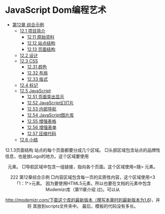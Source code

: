 # JavaScript Dom编程艺术

- [第12章 综合示例](chapter12.md)
  - [12.1 项目简介](chapter12.md#121)
    - [12.11 原始资料](chapter12.md#1211)
    - [12.12 站点结构](chapter12.md#1212)
    - [12.13 页面结构](chapter12.md#1213)
  - [12.2 设计](chapter12.md#122)
  - [12.3 CSS](chapter12.md#123)
    - [12.31 颜色](chapter12.md#1231)
    - [12.32 布局](chapter12.md#1232)
    - [12.33 版式](chapter12.md#1233)
  - [12.4 标记](chapter12.md#124)
  - [12.5 JavaScript](chapter12.md#125)
    - [12.51 页面突出显示](chapter12.md#1251)
    - [12.52 JavaScript幻灯片](chapter12.md#1252)
    - [12.53 内部导航](chapter12.md#1253)
    - [12.54 JavaScript图片库](chapter12.md#1254)
    - [12.55 增强表格](chapter12.md#1255)
    - [12.56 增强表单](chapter12.md#1256)
    - [12.57 压缩代码](chapter12.md#1257)
  - [12.6 小结](chapter12.md#126)  


12.1.3页面结构
站点的每个页面都要分成几个区域。
□头部区域包含站点的品牌性信息，也是放Logo的地方。这个区域要使用<header>元素。 □导航区域中包含一组链接，指向各个页面。这个区域使用<隨> 元素。

222 第12章综合示例
□内容区域包含每一页的实质性内容，这个区域使用<3「1：1^>元素。
因为要使用HTML5元素，所以也要在文档的<head>元素中包含Modemizr库（第11章介绍 过)。可以从

http://modemizr.com/下载这个库的最新版本（撰写本章时的最新版本为1.6)，并将 其放到scripts文件夹中。
最后，模板的代码没有多长。
<!DOCTYPE html>
<html lang=rfenM>
<head>
<meta charset=,futf-8n />
<title>3ay Skript and the Domsters</title>
<script src=,lscripts/modernizr-i^6^min.jsf,x/script> </head>
<body>
<header>
<nav>
<ul>
<lixa href=,findex.htmlM>Home</ax/li>
<lixa href=,fabout*htmlM>About</ax/li>
<lixa href=lfphotos^htmlM>Photos</ax/li> <lixa href=nlive^htmlu>Live</a></li>
<lixa href =ncontact.html,f>Contact</ax/li> </ul>
</nav>
</header>
<article>
</article>
</body>
</html>
把这些代码保存在template.html文件中。
在设计好页面结构后，下面就要一页一页地插入内容了。不过，让我们先来设想一下站点完 工后的外观。
12.2设计
既然知道了每个页面中都包含哪_结构化元素，而且手里也已经有了客户提供的资料，那么 接下来的外观设计就不难做了。你可^选择Photoshop、Fireworks或任何其他的图形设计工具， 做出你认为适合的任何风格的设计方案（如图12-2所示)。用一位著名厨师的话说，“以下是我 早就为您准备好的。”
做完了视觉设计之后，可以把平面设计切分成多个图片。把背景图片保存为backgromd.gif。 而品牌图像保存为logo.gif。而带有一点渐变的导航条要命名为navbar.gif。最后把人物剪影保 存为gu1tar1st.gif。把这些图片都到1_es文件夹中。
注意如果你不是设计高手，还是建议你从Friend of ED网站（

http://www.friendsofed.com/)的 本书页面中下载本章用到的图像。

123 CSS 223

{ay Skitpt And the
v^*^r»iWi**wepweWi^WlVN»Hw^MiW
命嗲<蘑馨受聲
fay S&riripf
and the
BOMStmUS
图 12-2
12.3 CSS
现在，你有了基本的HTML模板，也知道自己的站点长什么样了。通过为模板应用CSS， 可以在Web上再现你的设计方案。
如果把所有CSS都放到一个文件中，可能会为后期维护带来一些麻烦。而把所有CSS分别 放在几个文件中则是个好主意。
怎样组件CSS由你决定，但我建议用其中一个保存与整体布局有关的样式，用另一个作为 专门的颜色样式表，而用第三个来保存与版式有关的样式：
口 layout.css
color.css
typography.css
这些样式表都可以导入到一个基本的样式表中：
@import url(layouttcss);
@import url(color.css);
^import url(typography•〇$$);
把包含这三行代码的文件保存为basic.css，并放在styles文件夹中。如果你想添加一个新 样式表或者删除一个样式，只要编辑baslc.css即可。
可以在模板的<head>元素中通过<1被> 元素引入这个基本样式表。然后，再在页面<header> 中添加一个<彳呵>标签，指向logo图片。此时也可以向<3「1：彳(：_^>中添加一些临时性填充文本。
<!D0CTYPE html>
<html lang="en">
<head>
<meta charset=nutf-8n />
<title>Jay Skript and the Domsters</title>
<$cript src=nscripts/modernizr-l.6.min.jsux/script>
clink rel=’’stylesheet" media=’’screen" href=nstyles/basic^css,f />



224 第12章综合示例
</head>
<body>
<header>
<img src=nimages/logo^gifM alt=n3ay Skript and the Domstersn /> <nav>
<ul>
<lixa href=t!index^htmln>Home</ax/li>
<lixa href=l,about^htmln>About</ax/li>
<lixa href=nphotos^htmlH>Photos</ax/li>
<lixa href=Hlive.htmlll>Live</ax/li>
<lixa hrefcontact•htmlM>Contact</ax/li>
</ul>
</nav>
</header>
<article>
<hl>Lorem Ipsum Dolor</hl>
<p>Lorem ipsum dolor sit amet, consectetuer adipiscing eli七 Nullam iaculis vestibulum turpis^ Pellentesque mattis rutrum nibh^ Ouisque orci, euismod sit amet, sollicitudin et, ullamcorper at, lorenu	^
Pellentesque habitant morbi tristique senectus et netus et malesuadd fames ac turpis egestas.
Ut lectus. Mauris eu sapien non enim dapibus imperdiet.
Sed eu mauris sed pede mollis commodo*
Fusee eget est^ Sed ullamcorper enim nec est^
Cras dui 千elis, porta vitae, faucibus laoreet^ sollicitudin eget, enirru Nulla auctor^ Fusee interdum diam ac eros^
Mauris egestas. Fusee in elit et sem aliquet pretium.
Donee nunc erat, sodales ac, facilisis a, molestie eu, massa.
Aenean nec justo eu neque malesuada aliquetx/p>
</article>
</body>
</html>
这样，基本的模板就算完工了，如图12-3所示。

♦ ✓ ^ y a Mr *
■■■■
.and the
momsTmms
_	卞	V«v_

.€^* ©之
•.您’乂…

I^orera Ipsum
Qut^tiean

玠lplici 玪it milis	'Mkmsiq&i i
le orw fflBwncd «ma45rMlprtr<?in et	TrtvW
♦ ♦ ♦	鲁	一	^ * (^	w ^	^	s
.jdiAtiHmyfdpl



狐 Ui	册邱 h 廳磁	Sell 如脚也 iidJ
m紱你政你}你齡肩败抬扣胡erutm铎麻iwtiitm f mn仗糊紀
mlHi mm^K	e»t Sad tik
VttilA moot.	Oitm 2c enn.
ac, », KUf Acmn mu m
图 12-3

12.3 CSS 225
12.3.1颜色
样式表color.css是最直观的。记住，不管为哪个元素应用什么颜色，都要同时给它一个背 景色。否则，就有可能导致意外，看不到某些文本。
body {
color: #fb5； background-color: #334；
}
a:link { color: #445； background-color: #eb6;
>
a:visited { color: #345； background-color: #eb6;
}
a:hover { color: #667； background-color: #fb5;
}
a:active { color: #778; background-color: #ec8;
}
header { color: #ec8; background-color: #334； border-color: #667；
>
header nav { color: #455； background-color: #789； border-color: #667；
}
article { color: #223； background-color: #edc; border-color: #667；
header nav ul { border-color: #99a;
>
header nav a:link,header nav a:visited { color: #eef;
background-color: transparent; border-color: #99a;
>
header nav a:hover { color: #445； background-color: #eb6;
>
header nav a:active { color: #667； background-color: #ec8;
}
article img { border-color: #ba9; outline-color: #dcb:
#imagegallery a {

226 第12章综合示例
background-color: transparent;
此时的模板已经有了色彩了，如图12-4所示。
夏兹分Skripf
and file
mmMSTmms



12.3.2布局
基本的布局还是相当简单的，所有内容都在一栏中。
为了让导航中的链接水平排列，需要应用一些浮动效果。除此之外，layont.css也没有什么 不好理解的了。
首先是为HTML5块元素定义默认的样式。主要针对那些不支持它们的浏览器，好让这些元 素都能够具有适当的块布局。
其次，使用通配选择器把所有元素的内外边距设置为零。这样就把不同浏览器为元素设置的 不同内外边距全都删除了。重设这些值之后，所有样式就可以一视同仁了。
section, header, article, nav { display: block;
padding: 0; margin: 〇;
>
body {
margin: lem 10%;
background-image: url("/images/backgrounchgi干)； background-attachment: fixed; background-position: top left;

background-repeat: repeat-x; max-width: 8〇em;
>
header {
background-image: url(*♦/images/guitarist^gif);
background-repeat: no-repeat;
background-position: bottom right;
border-width: •lem;
border-style: solid;
border-bottom-width: o；
>
header nav {
background-image: url("/images/header navbar^gif);
background-position: bottom left;
background-repeat: repeat-x;
border-width: •lem;
border-style: solid;
border-bottom-width: 〇;
border-top-width: 0;
padding-left: 10%;
}
header nav ul { width: 100%; overflow: hidden; border-left-width: .lem; border-left-style: solid;
>
header nav li { display: inline;
}
header nav li a { display: block; float: left;
)adding: •Sem 2em;
5〇rder-right: .lem solid;
}
article {
border-width: •lem; border-style: solid;
.border-top-width: 0;	^
f padding: 2em 10%; line-height: l^8em;
>
article img { border-width: •lem; border-style: solid; outline-width: .lem; outline-style: solid;
这样，我们就通过CSS定义了颜色和布局，如图12-5所示。

228	第12章综合示例



图 12-5
12_3.3版式
有时候，的确很难分清某些样式声明放到哪个文件里更合适。字体和大小很显然应该放在 typography.css里，但外边距和内边距呢？很难说它们到底应该与布局有关，还是与版式有关。 在我们这个例子中，把内边距信息都放在了 layout.css中定义（上一节已经定义了），而外边距 信息则会放在typography.css中。
body {
font-size: 76%;
font-family: ”Helvetica","Arial",sans-serif;
}
body * {	r
千oni>size: lem:
aN
font-weight: bold; text-decoration: none;
>
header nav
font-famiiy: "Lucida Grande"厂Helvetica",Mrial",sans-serif
}
header nav a { text-decoration: none; font-weight: bold;
}
article {
line-height: l^8em;
}
article p {

12.4 标记 229
margin: lem 0；
}
hi {
font-family: "Georgian,"Times New Roman11,sans-serif; font: 2^4em normal;
}
h2 {
font-family: "Georgia'"Times New Roman’、sans-serif; font: l.8em normal; margin-top: lem;
}
h3 {
font-family: ’’Georgia",Times New Roman11,sans-serif; font: l*4em normal; margin-top: lem;
}
#imagegallery li { list-style-type: none;
}
textarea {
font-family: "Helvetica'’’Arial”,sans-serifj
>
现在，模板不仅有了颜色、布局，还具有了版式，如图12-6所示。



图 12-6
以上三个 CSS 文件（color.css、layout.css 和 typography.css)都和 basic.css 样式表一块， 放在styles文件夹中。
124标记
模板做完了，样式也都写得差不多了。接下来该考虑站点中的每个页面了。

230 第12章综合示例
首先从主页1ndex.html开始，这个页面包含一段介绍性文字，放在<article>元素中:
<p id="intro">
Welcome to the official website of Day Skript and the Domsters^
Here, you can <a href^^about^html11 title=_’Aboutu>learn more about the band</a>,
view <a href=nphotos.htmln title=lfPhotosM>photos of the band</a>,
find out about <a href=f,live.html11 title=HTour Date,f>tour dates</a>
and <a href=,fcontact•html11 titles11 Contact11 >get in touch with the band</a>.
</p>
这样，主页就完成了，如图12-7所示。



图 12-7
这段文字有一个id，叫"intro"。我们要利用这个Id为这段介绍添加特殊的样式。此外，还 可以利用这个Id来添加一些DOM脚本。
12.5 JavaScript
在编写DOM脚本之前，必须先确定怎么组织JavaScript文件。如果站点需要很多长长的脚 本，那最好把它分割成几个小文件，正如本书前面展示的那样。可是，眼下这个网站非常简单， 所需的JavaScript代码也不长。为了减少请求的数量，我们就把所有脚本都放在一个叫global, js
的文件里。这样也有助于最后缩减其代码。
先在scripts文件夹中创建global .js。然后在其中添加几个整个站点都会用到的函数。
肯定要用到addLoadEvent函数（参见第6章），因为在文档完全加载后如果想运行某个函数， 就要用到它。
_
function addLoadEvent(func) { var oldonload = window^onload;

12.5 JavaScript 231
if (typeof window^onload != _function1) { window^onload = func;
} else {
window.onload = function() { oldonload(); func();
另外，InsertAfter函数（参见第7章）也很有用，它与1nse「tBefo「e方法正好对应。
function insertA千ter(newElement，targetElement) { var parent = targetElement^parentNode; if (parentJastChild == targetElement) { parent•appendChild(newElement);
} else {
parent•insertBefore(newElement>targetElement.nextSibling);
最后还需要一个addClass函数（参见第9章)。
function addClass(element,value) { if (lelement^className) { element•className = value;
} else {
newClassName = element•className; newClassName+= ’丨"； newClassName+= value; element.className = newClassName;
>
}
要调用这个脚本，应该在模板页面1ndex.html结束的</b〇dy>fe签之前，添加一个<script〉fe 签：_
</article>
<script src=,fscripts/global^jsnx/script>
</body>
</html>
这样，站点中的每个页面都将包含global.js文件，而其中的函数也可以在这些页面里共 享了。
实际上，还需要向global.js文件中添加一个函数，就是下一节我们要写的hlghllghtPage。
12.5_1页面突出显示
每当我们基于模板页面创建一个新页面时，都要向<3「1：1(：16>元素中插入标记。对你要设计的 站点而言，这一部分正是每个页面之间不同的地方。
理想情况下，还应该更新每个页面<nav>元素中的链接。比如，如果当前页面是1ndex.html， 那么导航里面就没有必要添加指向当前index.html页面的链接了。
但在实际的网站开发中，不太可能一页一页地编辑导航链接。更常见的做法是通过服务器端包 含技术，把包含导航标记的片段插入到每个页面中。这里我们就假设服务器端会包含下列代码块:

232	第12章综合示例
<header>
<img src=,fimages/logo.gif,f alt=,f3ay Skript and the Domsters■’ />
<nav>
<ul>
<lixa href=nindex.htmrr>Home</ax/li>
<lixa href=Mabout.htmllf>About</ax/li>
<lixa href=nphotos.htmrf>Photos</ax/li>
<lixa href=,,live*html,,>Live</ax/li>
<lixa href=Mcontact.html,f>Contact</a></li>
</ul>
</nav>
</header>
服务器端包含可以使用Apache Server Side Includes (SSIs)、PHP、ASP,或者其他服务器端
语言。
服务器端包含的优点是可以把重用标记块集中保存。这样，等到以后要更新页面头部或者导 航链接时，只要修改一个文件就可以了。但集中保存的缺点，就是不能在每个页面中自定义这 个块。
无论如何，至少当前页面的导航链接还是应该突出显示的。通过突出显示，访客就能知道自 己“现在在这里”。
修改col 〇「_ css文件，添加为here类定义的样式：
header nav a♦here:link, header nav a^hereivisited, header nav a,here:hover, header nav a.here:active { color: #eef; background-color: #799；
为了应用刚刚定义的颜色样式，为指向当前页面的导航链接添加here类，如下所示：
<a href=nindex•html" class=l,here1,>Home</ax/li>
如果使用服务器端包含的话，要做到这一点可就不容易了。一般来说，服务器端技术应该为 每个页面创建正确的标记。但实际情况却并非始终如此。
JavaScript这个时候就能派上用场了。
在这个例子中，JavaScript是最后一招了。如果能在标记中直接添加here类，当然最好了。 但是，如果控制不了标记，就只好求诸JavaScript 了。
首先，删除已经添加到导航链接中的所有class属性。然后，编写一个hlghtllghtPage函数，
完成下列操作：
取得导航列表中所有链接；
循环遍历这些链接；
如果发现了与当前URL匹配的链接，为它添加here类。
同往常一样，先在函数中添加检査要使用的DOM方法的代码。此外，还要检査各种元素是 否存在。
function highlightPage() { if (!document♦getElementsByTagName) return false; if <!document•getElementByld) return false;

12.5 JavaScript 233
var headers = document^getElementsByTagName('header1); if (headers.length == 0) return false; var navs = headers[〇]•getElementsByTagName(lnav,); if (navs.length == 〇) return false;
取得导航链接，然后循环遍历它们：
var links = navs[〇].getElementsByTagName(flat!); var linkurl;
for (var i=〇; i<links.length; i++) {	A
接下来，要比较当前链接的URL与当前页面的URL。要取得链接的URL,可以使用 getAttribute("h「ef")，而要取得当前页面的 URL，则可以使用 window.location.href。
linkurl = links[i]*getAttribute(MhrefH);
JavaScript为比较字符串提供了很多方法。其中，IndexOf方法用于在字符串中寻找子字符串 的位置：
string .ir\dexOi(substring)
这个方法返回子字符串第一次出现的位置。我们在这里只想知道某个字符串是否被包含在另 一个字符串里面，是否是当前URL里的链接URL。
currenturl^indexOf(linkurl)
如果没有匹配到，IndexOf方法将返回-1。如果返回其他值，则表示有匹配。如果IndexOf方 法不返回-1，那么就可以前进到函数的最后一步了：
if (winddlocation.hre干•indexOf(linkurl) != -l) {
此时的链接一定是指向当前页面的链接，因此就给它添加here类：
links[i]^className = "here";
剩下的代码就是关闭If语句、关闭for循环和关闭function定义的花括号了。最后，使用 addLoadEvent 函数调用 hlghllghtPage。
function highlightPage() { if (!document•getElementsByTagName) return false; if 〇document•getElementByld) return false; var headers • documenttgetElementsByTagName('header1); if (headers.length ~ 〇) return false; var navs = headers[〇]^getElementsByTagName(lnav,); if (navs♦length == 〇) return false; var links = navs[〇]^getElementsByTagName(ffa,T);
for (var i=0; i<links^length; i++) { var linkurl;
for (var i=〇; i<links*length; i++) { linkurl = links[i^getAttribute(nhreffl)^ if (window^location*href^indexOf(linkurl) != -l) { links[i]*className = "here";
}
}
}
addLoadEvent(highlightPage);
保存包含这个函数的global .js文件。刷新Index.litml之后，你就会看到Home链接突出显
示了，如图12-8所示。

234	第12章综合示例

___v AV^W^W. > W • ♦ » 		»♦_•

Imf Skript
^ and the
:■脚
kniiiftrfi^A



■
義您J 气、讓f::
,，.^||麵一:…繼:
图 12-8
♦
\
利用hlghllghtPage函数，还可以达到一箭双雕的目的。
通过给每个页面的body元素添加Id属性，可以为每个页面应用不同的样式。为了给每个页 面添加独特的Id属性，可以取得并使用当前链接（即添加here类的链接）中的文本。但需要使 用JavaScript的toLowerCase方法把该文本转换成小写形式：
var linktext = linksfi].lastChild^nodeValue^toLowerCase();
这样就取得了当前链接最后一个子元素的值，也就是链接的文本，然后把它转换成小写形式。 如果链接中的文本是“Home”，那么linktext变量中保存的值就是"home"。通过下面的语句就可 以把这个变量的值设置为body元素的Id属性了 ：
document•body•setAttribute(nidM,linktext);
这条语句就相当于在<b〇dy>标签中添加了 IcKhome"。
现在的hlghllghtPage函数如下所示：
千unction highlightPage( href ) { if (!document•getElementsByTagName) return false; if (! document	return false;
var headers = documentgetElementsByTagName^header1);
if (headers•length == 0) return false;
var navs = headers[〇].getEle(nentsByTagName(,nav,);
if (navs•length == 〇) return false;
var links = navs[〇].getElementsByTagNaine(naH);
for (var i=0; i<links•length; i++) {
var linkurl;
for (var i=〇; i<links^length; i++) { linkurl = linksfij^getAttributeC^href11); if (window^location•href*indexOf(linkurl) != -l) { links[i].className = "here";
var linktext = links[i]^lastChild^nodeValue»toLowerCase(); document.body.setAttribute(,fidM, linktext);
addLoadEvent(highlightPage);

12.5 JavaScript 235
于是，1ndex.html文件的body元素就会有一个值为"home"的Id，about.html文件中的Id就是 "about", photos.html 文件中的 Id将是’’photos”，依次类推。
新加入的这些标识符都可以成为CSS中的挂钩。例如，可以利用这些Id为不同页面的头部 应用不同的背景图像。
接下来为每个页面制作一幅图像，大小为250x250px。也可以使用我已经做好的:11neup.g1f、 basshead.gif、bass1st.gif 和 daraier.g'if，把它们者P放到 Images 文件夹中。
然后就可以更新layout.css文件，添加background-image声明：
#about header { background-image:
>
#photos header { background-image:
>
#live header { background-image:
>
#contact header { background-image:
url(^♦/images/lineup.gif);
url(-•/images/basshead^gif);
url(.•/images/bassist^gif);
url(. •/images/drurmner^gif);
如此一来，每个页面的头部就会应用不同的背景图像了。
JavaScript 幻灯片
主页还需要美化一下。毕竟，大多数访客都要先访问主页，在其中添加一些炫酷功能是非常 有必要的。第10章讨论的JavaScript幻灯片用在这里正合适。
在"intm"那一段文字中，有指向站点其他页面的所有链接。如果在访客把鼠标放到相应链接 上的时候，能够让他们得到有关页面的一点信息应该不错。在这里，可以显示相应页面头部图像 的缩小版。
把每一幅图像缩小为150xl50px，然后合并为750px长的一张图，命名为sl1deshow.gif。 把这张图放在Images文件夹中。
组合后的图像如图12-9所示。



图 12-9
为了实现幻灯片功能，需要更新global.js文件。先把第10章中定义的moveElement函数复 制过来：
function moveElement(elementID^final_x,final_y^interval) { if (!document•getElementByld) return false; if (!document•getElementByld(elementID)) return false;
12

236 第12章综合示例
var elem = document•getElementByld(elementlD) if (elem.movement) { clearTimeout(elem^movement);
>
if (!elem.style.left) { eiem • style • left = !,〇px,r;
}
if (lelem*style.top) { elem^style^top = n0px";
}
var xpos = parselnt(elenustyle•left); var ypos = parselnt(elem.style*top); if (xpos == final_x && ypos == final_y) { return true;
}
if (xpos < final_x) {
var dist = Math.ceil((final_x • xpos)/i〇); xpos = xpos + dist;
if (xpos > final一x) {
var dist = MatH.ceil((xpos - final_x)/lO); xpos = xpos - dist;
}
if (ypos < finally) {
var dist = Math.ceil((finally - ypos)/l〇); ypos = ypos + dist;
}
if (ypos > final一y) {
var dist = Math.ceil((ypos - final_y)/l〇); ypos = ypos - dist;
>
eleiTh style • left = xpos + upxf,; elem^style.top = ypos + Irpxn;
var repeat = ,,moveElement(,l<+elementID+,fl/,+final_x+n,,t+final_y+H/t+interval+n) elem.movement = setTimeout(repeat,interval);
现在应该创建幻灯片元素并准备相应链接了。在此，我们把幻灯片直接放在文档中的"int「cy 段落后面。
function prepareSlideshow() {
if (!document•getElementsByTagName) return false; if (!document•getElementByld) return false; if (!document•getElementById(l,introrf)) return false; var intro = document^getElementById(Hintro,1); var slideshow = documentscreateElement(Hdivt,); slideshow.setAttribute("id","slideshow");
var preview = document •oreateElefnent("img");	•
preview^setAttribute(,fsrcll>,,images/slide$how^giflf);	•
preview^setAttribute(l!altM/fa glimpse of what awaits you’’）；
preview •setAttribute(’’id’V,preview’1);
slideshow^appendChild(preview);
insertAfter(slideshow,intro);
接着循环遍历"intm"段落中的所有链接，并根据当前鼠标所在的链接来移动preview元素。 比如说，如果链接的href值中包含字符串"about.html"，就把preview元素移动到-150px的位置 上；如果链接的href值中包含字符串"photos.htmV1，就把preview元素移动到-300px的位置上， 依次类推。

12.5 JavaScript 237
为了让动画效果看起来很帅，给moveElement函数传入仅为5毫秒的Interval值：
var links = intro.getElementsByTagName(Mal!); var destination;
for (var i=0; i<links.length; i++) { links[i]•onmouseover = function() { destination = this.getAttribute(,,hrefn); if (destination•indexOf(,tindex.html,r) != -l) { moveElement(,'preview11,0,0,5)；
}
i千（destination.indexOf("about.frtml") != -1) { moveElement("preview",-i5〇,〇,5);
}
if (destination.indexOf(l,photo$^htmrt) != -l) { moveElement("previewn,-3〇〇,〇,5);
}
if (destination^indexOf(lflive*htmri) != -l) { moveElement(llpreviewll>-45〇>〇, 5)；
}
if (destinatioruindexOf("contact.html”） ！= -l) { moveElement(npreviewn,-600^0,5);
}
}
}
}
还要通过addLoadEvent调用这个函数：
addLoadEvent(prepareSlideshow);
保存global, js文件。
当然，还得更新样式，在layout.css中添加如下声明：
#slideshow { width: 15〇px; height: 15〇px;
;position: relative;
overflow: hidden;
#preview {	•
position: absolute;
)order-width: 0;
outline-width: 0;
>
在浏览器中刷新1ndex.html，试一试幻灯片的效果。
看起来还不错。要是把动画效果放到一个小窗口里，就更完美了。
创建一幅150xi50px的图像，它的绝大部分都透明，只有四个圆角是与内容dlv颜色相同 的。把它命名为frame.gif并保存在Images文件夹中。
把下列代码添加到global .js中的prepareSlIdeshow函数中，放到创建slideshow元素的代码
后面：
var frame = document.createElement(n imgM); frame•setAttribute("src"/1 images/frame^丄;"）； frame •set Attribute(,laltn,,MI); frame^setAttribute(Mid,,/,frarnen); slideshow^appendChild(frame);

238	第12章综合示例
为保证这个小窗口出现在动画之上，还要在layout.css中加入如下代码：
#frame {
position: absolute; top: 0; left: 0; z-index: 99；
>
刷新Index.html，再试试幻灯片效果，现在图像应该舍出现在小窗口里面了。
目前，访客的鼠标放到"intro"段落中的链接上时会触k幻灯片动画。如果想让导航dlv中的 链接也能触发幻灯片，可以把下面这行代码：
var links = intro•getElementsByTagName(Man);
改为：
var links = documerrLgetElementsByTagName("a");
完成后的prepareSl 1 deshow函数如下所示：
function prepareSlideshow() { if (丨document•getElementsByTagName) return false; 、 if (Idocument.getElementByld) return false; if (!document.getElementById(,fintron)) return false; var intro = document-getElementById(Hintrorr); var slideshow = document.createElement(ltdivH);
slideshow. setAttribute(uid"/slideshow__);	)
var frame = document ♦createElement(11 imgn)j
frame.setAttribute(l,srcl,,lfimages/frame^gif,l)j
frame^setAttribute(f!alt%ll,f);
frame. setAttribute^id’Vframe");
slideshow^dppendChild(frame);
var preview = document.createElement(,limgt,);
preview^setAttribute(,lsrcn/1 images/slideshow.gifH);
previev^setAttribute<"alt","a glimpse of what awaits you’’）；
preview»setAttribute(,lid,,>,f preview11);
slideshow^appendChild(preview);
insertAfter(slideshow,intro);
var links = document^getElementsByTagName(,,a,t);
var destination;
for (var i=0; i<links.length; i++) { links[i].onmouseover = function() { destination = this^getAttribute(frhrefn); if (destination^indexOf(Hindex.htmrf) != -l) { moveElement("preview%0,0,5);
}
if (destination.indexOf(nabout,html") != -l) { moveElement(’’preview" ,-150,0,5);
}
if (destination•indexOf(1,photos.htmln) != -l) { moveElement (,f preview11^-3〇〇>〇>5)；
}
if (destination.indexOf(’’live.html") != -1) { nfioveElement(,lpreview,,,-45〇,〇,5)；
}
if (destinatiorKindexOf("contact.html") != -l) {
moveElement(upreviewfl,-600,0,5)；

12^5 JavaScript 239
addLoadEvent(prepareSlideshow);
这样，把鼠标放在导航链接上，也将会触发幻灯片，如图12-10所示。

二“，:I - r nrrr「「rr

图 12-10
12.5.3内部导航
站点中的下一页是About页面。在about.html的<3怍1(^>元素中添加如下标记:
<hl>About the band</hl>
<nav>	•
<ul>
<lixa href=’’#jay">]ay Skript</ax/li>
<lixa href=,f#domsterstf>The Domsters</ax/li>
</ul>
</nav>
〈section id=,ljaylt>
<h2>3ay Skript</h2>
<p>3ay Skript is going to rock your world!</p>
<p>Together with his compatriots the Domsters>
Day is set for world domination^ Dust you wait and see.</p>
<p>3ay Skript has been on the scene since the mid 1990s.
His talent hasnft always been recognized or fully appreciated•
In the early days, he was often unfavorably compared to bigger, similarly named artists• That's all in the past now.</p>
</section>
〈section id=”domsters">
<h2>The Domsters</h2>
<p>The Domsters have been around, in one 千orm or another,
千or almost as long. It's only in the past 干ew years that tfie Domsters have settled down to their current, stable lineup*
Now they're a rock-solid bunch: methodical and dependablex/p>
</section>

240 第12章综合示例
然后，About页面如图12-11所示。
♦ - rV 0 U	~~~'—~'~一窃



图 12-11
似乎还可以，但就是页面有点长了。知道为什么<nav>元素中包含内部链接吗？就是为了解 决这个问题。单击<nav>中的每个链接，都会跳到带有相应"id属性的<sect1on>。
而使用JavaScript和DOM,还可以选择性地每次只显示其中一个部分（section)。把下面这 个函数添加到global.js中，它能够根据指定的Id显示相应的<sect1on>，同时隐藏其他部分：
function showSection(id) {
var sections = document•getElementsByTagName("section'1); for (var i=〇; i<sections^length; i++ ) { if (sections[i].getAttribute(t,idH) != id) { sections[i] •style^display = ’’none";
} else {
sections[i]•style.display = ”block”；
这个showSectlon函数的用途是修改每个部分的display样式属性。除了与作为参数传入的Id 对应的部分，其他部分的dl spl ay属性都将被设置为"none"，而与传入1 d对应的那个部分的dl spl ay 属性则被设置为％1〇(±"。
然后，还需要在<art1cle>中的<nav>所包含的链接被单击时调用showSectlon函数。
创建一个名为preparelnternalnav的函数，先从循环遍历<8代1(：'^>中的<nav>所包含的链接
开始：

12^5 JavaScript 241
function preparelnternalnav() { if (!document•getElementsByTagName) return false; if (Idocument.getElementByld) return false; var articles * ciocument^getEiementsByTagNamerarticle"); if (articles•length == 〇) return false; var navs = articles[〇]^getEleir!entsByTagName(,lnav,t); if (navs.length == 0) return false; var nav = navs[〇];
var links = na^getElementsByTagName(”an); for (var i=0; i<links.length; i++ ) {
每个链接的href属性中都包含对应部分的1d，开头的“#”表示内部链接。要提取每一部分 的Id值，可以使用split方法。这是根据分隔符把一个字符串分成两或多部分的一种便捷方式:
array ^ string.split(character)
这里，我们想要的是“#”后面的字符串，因此可以以“#”为分隔符，得到的数组中包含两 个元素：第一个元素是“#”前面的所有字符（在此是空字符串），第二个元素则是后面的所有字 符。还得吧，数组中第一个元素的索引是〇,而我们想要的是数组中的第二个元素，它的索引 是1。
var sectionld = linksfi].getAttribute(,,href").split(,,#,,)[i];
这样就可以把“#”后面的字符串提取出来并保存到sectlonld变量中。
再添加一个简单的测试，确保真的存在带有相应Id的元素。如果不存在，则继续下一次 循环。
if (!document.getElementByld(sectionld)) continue;
在页面加载后，需要默认隐藏所有部分。下面这行代码可以解决问题：
document.getElementByld(sectionld).style,display = "none";
接下来可以给链接添加onclick事件处理函数，以便链接被单击后，把sectionld传给 showSectlon函数。但这里存在作用域问题。因为变量sectionld是一个局部变量，它只有在 preparelnternalnav函数执行期间存在，等到了事件处理函数执行的时候它就不存在了。
要解决这个问题，可以为每个链接创建一个自定义的属性。比如把这个属性命名为 destination，然后把sectionld的值赋给它：
links[i].destination = sectionld;
这个属性的作用域是持久存在的。回头，我们可以在事件处理函数中再查询这个属性：
links[i]•onclick = function() { showSection(this.destination); return false;
>
为preparelnternalnav函数加上几个花括号，结束它的定义。再通过addLoadEvent函数调 用它：
addLoadEvent(preparelnternalnav);
以下是 global _js 中的 preparelnternalnav 函数:

242 第12章综合示例
千unction preparelnternalnav() {
if (!document•getElementsByTagName) return 千alse;
if <! document	return false;
var articles = documents get ElementsByTagName(!t article11);
if (articles.length == 0) return false;
var navs = articies[〇hgetElemerrtsByTagName(irnav”）；
if (navs^length == 〇) return false;
var nav = navs[〇];
var links = nav.getElementsByTagName(Ha,f);
干or (var i=0; i<links.length; i++ ) { var sectionld = links[i]•getAttribute(,,href,l)^split(n#n)[l]; if (!document.getElementByld(sectionld)) continue; document •getElementById(sectionId).style^display = 11 none11;
links[i]
links[r
•destination = sectionld; .onclick = function() {
showSection(this•destination); return false;



addLoadEvent(preparelnternalnav);
在浏览器中打开about.html，测试一下刚才实现的功能。单击一个内部链接，应该只会显示 相关的部分。图12-12只是显示了一个部分的About页面。
4-% ^4 §	ViTTS
[t&v
图 12-12
页面越长，这个功能的效果就越明显。例如，要是有一个常见问题页面，那么每个问题都可 以作为内部链接来处理。而单击一个问题，就会显示出与该问题对应的答案，与此同时其他问题 的答案并不显示。
JavaScript 图片库
接下来我们来制作photos.html，这个页面是使用JavaScript构建图片库的理想之所。

12.5 JavaScript 243
客户提供了 JaySkript和Domsters演出的四张照片，大小为400x300px:
concert.jpg	—
bassist.jpg
guitarist.jpg
crowd.jpg
在Images文件夹里创建一个名为photos的文件夹，把这四张照片放到里面。再为每张照片 分别创建100 x lOOpx的缩略图：
thumbnail—concert.jpg
thumbnail_bassist.jpg
thumbnail_guitarist.jpg
thumbnail_crowd.jpg
把这些照片也放在photos文件夹中。
创建一组链接，指向全尺寸照片。为这个列表指定1dSn1magegaleryn。在每个链接中添力口一 个<1mg>标签，各个标签的six属性分别指向不同的缩略图。
<hi>Photos of the band</hl>
<ul id="imagegallery”>
<li>
<a href=,!images/photos/concert.jpgn title="The crowd goes wild">
<img src=l,images/photos/thumbnail-concert^jpg?l alt=Mthe band in concert" />
</a>	一
</li>
<li>
<a href=,!iiiiage$/photos/bassist^jpg!, title=nAn atmospheric moment11 >
<img src=nimages/photos/thumbnail_bas$ist.jpgtr alt=’’the bassist" />
</a>	~
</li>
<li>
<a href=,!images/photos/guitarist.jpg,! title=lfRocking outH>
<img src=,timages/photos/thumbnail_guitarist.jpglf alt=!,the guitarist11 />
</a>	一
</li>
<li>
<a href=Mimages/photos/crowd^jpgH title=nEncore! Encore!”>
<img src=,fimages/photos/thumbnail_crowd.jpg11 alt=Mthe audience1' />
</a>	一
</li>
</ul>
把这组链接放到photos.html的<3怍1 cl6>元素中。
更新layout.css文件，让缩略图片从垂直排列变成水平排列（如图12-13所示)。
#imagegallery li { display: inline;
>
为了让图片库的脚本正常运行，还需要再制作一个占位符图片。把这个图片命名为 placeholder .gif 并放到 Images 文件夹中。
接下来就可以把第6章和第7章编写的图片库脚本放到scripts文件夹的global .js文件中。

244 第12章综合示例
V^I* ♦ V、，，^_矿MM__I%_I___?輙VSVr*l^fV#MV ^ V<?s^	? ‘一' ?♦ w ?"> ■"•丨吻_1 私鈐K、i••“ ♦ ?	A*A^^A __ I 丨“ _ -   			 I ■ ?      
伞•♦鑀•企 W					—一^0 (



图 12^3
function showPic(whichpic) {
if (!document•getElementById(,fplaceholder11)) return true; var source = whichpic.getAttribute(nhref,!); var placeholder = document•getElementByld("placeholder"); placeholder •setAttribute(,rsrc?l, source); if (! documents get ElementById(!ldescription11)) return false; if (whichpic^getAttribute(Mtitle,f)) { var text = whichpic.getAttribute(irtitleM);
} else { var text = IM,;
}
var description = document• getElementById(udescription,f); if (descriptiomfirstChilchnodeType == 3) { description•firstChild.nodeValue = text;
}
return false;
function preparePlaceholder() { if (!document•createElement) return false; if (!document•createTextNode) return 干alse; if (!document.getElementByld) return false; if (!document.getElementByldCr,imagegallery11)) return false; var placeholder = document♦createElement(uimgn); placeholder •setAttribute(l,idH/'placeholder11); placeholder.setAttiibuteCsxcu,nimages/placeholder.gifu); placeholder•setAttribute(l,altM/fmy image gallery11); var description = documentscreateElement(MpM)j description•setAttribute("id","description"); var desctext = document♦createTextNode(t,Choose an image"); description♦appendChild(desctext);	-
var gallery = document\getElemen1:ById("iniagegallery’_); insertAfter(description,gallery); insertAfter(placeholder,description);

12,5 JavaScript 245
function prepareGallery() { if (!document•getElementsByTagName) return false; if (!document•getElementByld) return 干alse; if (!document.getElementById(,fimagegalleryH)) return false; var gallery = document.getElementById(,,imagegallery!,); vai \流s : g沿ery.gettle讯咐卿飞啡抓 for ( var i=0; i < links•length; i++) { links[i]•onclick = function() { return showPic(this);
}
}
}
addLoadEvent(preparePlaceholder);
addLoadEvent(prepareCallery);
只有一处微小的变化：description中的文本被放到了 placeholder图像的上方。 在浏览器中打开photos.html，试验一下效果（如图12-14所示)。



I纖!
卽 w	 芒
• «***«••«••••	• 9 t4 p% 7少歲分•严，y	| » I	$ • % f* 9* 99	tf t〇t» P *4 *• * « i « « « i • » « 4^4 4 ^ ••	«VM *♦一
♦，畴-# _ f ¥	’ 亡	;	刁焱旮<
P6Mg^^gB6CKS
•^SBtiuSKiil v1fc JJM
i™
隱屮
:■通
IbBWI
ggaaSEgg^KaFgf^
»KTgrg>?raMjJ44j4k
mBB^Sk
龄4德孩
fhinm oi the hm\d	,t..
®IWI»L lill™ a 二3^|£^
.m.«.	.. -x：	* ：:
 :* 、‘5 	—外托”、
• •:難鱗錄
.., ■// 5 A A
r ?w :<?> ^ ></^ -f ■.*•：.^fvr^：
:,〇/.公V•少
>-A
• • •、.，"；v/?夂”•;透乂"
.::參‘尜，
m	%-^ ^ -:
t^y^L l x A；^y^36fldlkiA ：	♦♦冊％ a >♦♦匕	八，w“ Z :i：心vZ
IBIMSBSIBBIBBBH
图 12-14
'y*n
12.5.5增强表格
客户给我们提供了 JaySkript和Domsters的巡演日程。每场演出，都有一个日期（data)、一 个城市（city)和一个地点（venue)。显然，这是表列数据。因此，Live页面应该包含一个巡演 表格D

246 第12章综合示例
<hl>Tour dates</hl>
ctable summary=uwhen and where you can see the band,f>
<thead>
<tr>
<th>Date</th>
<th>City</th>
<th>Venue</th>
</tr>
</thead>
<tbody>
<tr>
<td>Dune 9th</td>
<td>Portland> <abbr title=tfOregonM>OR</abbrx/td> <td>Crystal Ballroom</td>
</tr>
<tr>
<td>3une I0th</td>
<td>Seattle, <abbr title="Washington">WA</abbr></td> <td>Crocodile Cafe</td>
</tr>	#
<tr>
<td>]une l2th</td>
<td>Sacramento, <abbr title=nCalifornia,,>CA</abbrx/td> <td>Torch Club</td>
</tr>
<tr>
<td>]une I7th</td>
<td>Austin, <abbr title="Texasu>TX</abbr></td> <td>Speakea$y</td>
</tr>
</tbody>
</table>
把这个<table>放到"Mve.html中的<article>S素内。
接着再在layout.css中为表格中的单元格应用一些样式:
td {
padding: •Sem Bern;
>
♦
更新col or\ css，为表头和表格选定指定颜色：
th {
color: #edc; background-color: #455；
}
tr td { color: #223; background-color: #eb6;
在浏览器中打开11ve.html后，可以看到一个普普通通、丝毫没有应用什么脚本的表格（如 图12-15所示)。
此时，正好可以把第9章定义的表格样式化的函数strl peTabl es及hi ghl 1 ghtRows拿过来使用。 还可以把第8章的dlsplayAbbrevlatlons函数借用过来。







12.5 JavaScript 247

^ am	Jrty
:鐵◎免冢
•!祭0
♦	♦	z	• ^	v ^	•	*	/ ,声	•	•	*	•	，•
?i, ,:、，w*;

tmw Skripf
--and the *^：
■
'/^<A-
y^ys<^ym
，释 1
» ♦ ♦ r#
Tourclatcsl •
©齡•:銳*说分少:1
图 12-15
把这几个函数全都添加到global. js文件中，并通过addLoadEvent调用它们:
干unction stripeTables() { if (!document•getElementsByTagName) return false; var tables = document,getElementsByTagName(ntable"); for (var i=〇; i<tables.length; i++) { var odd = false;
var rows = tables[i].getElement$ByTagName(tltrM); for (var j=0; j<rows.length; j++) { if (odd ~ true) { addClass(rows[j],floddf,); odd = false;
} else {	•
odd = true;
function highlightRows() { if(!document.getElementsByTagName) return false; var rows = document •get ElementsByTagName(11 tr11); for (var i=0; i<rows.length; i++) { rows[i]«oldClassName = rows[i]^className rows[i]^onmouseover = function() { addClass(this,,fhighlightn);
}
rows[i]*onmouseout = function() { this#className = this^oldClassName
function displayAbbreviations() { if (!document•getElementsByTagName || !document♦createElement • 11 !document•createTextNode) return false;

248 第12章综合示例
var abbreviations = document.getElementsByTagName(nabbrM); if (abbreviations^length < l) return false; var defs = new Array();
for (var i=〇; iobbreviations^length; i++) { var current一abbr = abbreviations[i]; if (current~abbr.childNodes*length < l) continue; var definition = current一abbr.getAttribute("title”)； var key = current_abbr^lastChild.nodeValue; defs[key] = definition;
}
var dlist = document•createElement(,ldlM)j for (key in defs) { var definition = defs[key]; var dtitle = document•createElement(Mdtfr); var dtitlejtext = document•createTextNode(key); dtitle^appendChild(dtitle_text); var ddesc = document^createElement(t,dd,1); var ddesc_text = document•createTextNode(de干inition); ddesc•appendChild(ddesc_text); dlist♦appendChild(dtitle); dlist•appendChild(ddesc);
}
if (dlist.childNodes•length < 1) return false;
var header = document♦createElement(,th3fl);
var header一text = document•createTextNode(,!Abbreviations11);
header.appendChild(header_text);
var articles = document•getElementsByTagName(,larticlett);
if (articles•length == 〇) return false;
var container = articles[〇];
container.appendChild(header);
container•appendChild(dlist);
addLoadEvent(stripeTables); addLoadEvent(highlightRows); addLoadEvent(displayAbbreviations)j
在此，hlghllghtRows 和 dlsplayAbbrevlatlons 函数都稍有改动。
□ hlghlightRows:没有像以前那样直接应用样式属性，而是使用addClass函数添加了 highlight 类。这个类会在用户鼠标悬停在表格行上的时候应用。在应用新类名之前，先把原来的 className保存到名为oldClassName的自定义属性中。当用户的鼠标离开表格行之后，再 把classMame属性重置回原来的oldClassName值。
口 dlsplayAbbrevlations:修改了最后几行代码，因为这里要找的是article元素，而不是第 8章Id为content的dlv元素。
这两处修改也提醒我们，以前定义的函数仍然需要进一步抽象。比如说，可以为 dlsplayAbbrevlatlons函数再增加一个参数，以便指明把新创建的歹丨j表添加到明卩个元素中。
还要更新layout.css，再添加一些样式：
di {
over干low: hidden;
>
dt {
float: left;
}
dd {
float: left:

12.5 JavaScript 249
再更新 typography .css:
dt {
margin-right: lem;
}
dd {
margin-right: 3em;
}
最后，在col or. css中为odd和hi ghl 1 ght类添加颜色样式：
tr.odd td { color: #223； background-color: #ec8;
}
tr•highlight td { color: #223; background-color: #cba;
}
在浏览器中打开11ve.html，看一看增强之后的<table^E5。此时，偶数行都会有一个odd类 (如图12-16所示）。




图 12-16
12.5.6增强表单
还得为这个站点制作一个很重要的页面，这个页面能够让乐队的粉丝们跟乐手沟通。

250 第12章综合示例
想一想，差不多任何网站都会公布一些联系信息，哪怕只是一个电子邮件地址。对眼下这个 网站来说，你打算构建一个联系表单。
联系表单，和其他任何类型的表单一样，都需要某种服务器端技术来进一步验证并把数据保 存到后台数据库或系统中。Perl、PHP、ASP.以及其他服务器端编程语言都是可选的技术。但我 们这个例子不会涉及服务器端脚本，而是会创建一个极为普通的HTML页面，向访客显示感谢 信息。访客填充的信息也不会发送到哪去（别忘了，乐队是我们虚构的)。假如真有这么一个网 站，就必须得有服务器端脚本来处理用户提交的数据，把它们保存到数据库中，或者通过邮件转 发给适当的人，然后才显示感谢信息。
创建一个文件，命名为contact.html，当然这个文件要基于template.html来创建，只不过 〈art^i cl e> 中要包含一个 <form>:
<hl>Contact the band</hl>
<form method=Hpost,! action=,lsubmit^html,l>
<fieldset>
<p>
〈label for=lfname">Name:</label>
<input type=Mtextlf id=nnamen name=,lnameM
placeholder=MYour name" required=Mrequiredn />
</p>	、
<P>
<label 干or=nemailn>Email:</label> cinput type=’remail” id=lfemail11 name=’’email"
placeholder=,,Your email address" required=l!requiredft />
</p>
<P>
〈label for=umessageH>Message:</label>
〈textarea cols="45” rows="7" id="message"
name=Mmessage,t required=Mrequiredtf
^ placeholder=nWrite your message here^ nx/textarea>
</p>
<input type=l,submit,1 value=_rSend" />
</fieldset>
</form>
更新layout.css文件:
label {
display: block;
}
fieldset { border: o；
这样，就有一个基本的联系表单，如图12-17所示。
接下来，再基于template.html创建一个新文件，命名为subm1t.html。这一次，〈article：^ 包含了感谢信息。
<hl>Thanks!</hl>
<p>Thanks for contacting us^ Wef 11 get back to you as soon as we canx/p>
这个subnrit.html页面中只包含感谢信息，不处理表单提交的信息，你懂的（如图12-18 所示)。

12.5 JavaScript 251
Z9 fJ	iiii <	rmiAi j^bral
m	..	<SgS^ Jbi tainwwmi.yii^^wtwi^rr^^r^w^^wKacin^umiaBwtwwgawwurwwwfWXMWaiWBffftM^iWMiiiii^^flr^Ti ^KWA^KBt.	^ 一
令•	#澄丨衫	r,



图 12-17



图 12-18
1.字段标签
表单中有三个字段：name、email和message。每个字段都有一个对应的〈label〉标签。

252 第12章综合示例
作为增进可访问性的元素，label非常有用。它通过for属性把一小段文本关联到表单的一 个字段。对于屏幕阅读器来说，标签中的这一小段文本几乎是不可或缺的。
即使是那些视力没有任何问题的人，label元素同样也具有不可低估的价值。很多浏览器都 会为label元素添加默认行为：如果label中的文本被单击，关联的表单字段就会获得焦点。这 对于增进表单的可用性是很有帮助的。然而，并不是所有浏览器都实现了该行为。
可能上述行为在默认情况下是不存在的，但我们为何不自己添这种行为呢？所需的只不过 数行JavaScript代码而已。
⑴取得文档中的label元素。
如果label有for属性，添加一个事件处理函数。
在label被单击时，提取for属性的值。这个值就是相应表单字段的Id值。
确保存在相应的表单字段。
 让相应的表单字段获得焦点。	’
在global • js中添加函数focusLabels，并通过addLoadEvent函数在页面加载时执行该函数。
function focusLabels() {
if (!document.getEiementsByTagName) return false; var labels = document.getElementsByTagName(f,labeln); for (var i=〇; i<labels^length; i++) { if (!labels[i].getAttribute(f,forn)) continue; labels[i].onclick = function() { var id = this .getAttributed^for11); if (!document.getElementByld(id)) return false; var element = docuiTient.getElementByld(id); element focus ();
addLoadEvent(focusLabels);
在浏览器中加载contact.html页面，单击一个标签就会把焦点转移到关联的表单字段中。也 许访客使用的浏览器不支持这个行为。但现在不一样了，现在所有浏览器都会支持这个行为。
2.占位符值
我们注意到，联系表单中的每个字段都通过HTML5的placeholder属性添了占位符文本， name字段中有"your name"，email 字段中有"your email"，等等。
注意从增进可访问性的角度说，占位符值也很有价值。Web Accessibility Iniative指南的10.4 节指出，“在用户代理能够正确处理空的控件之前，应该在可编辑文本框和文本区中添加 默认的、占位字符^ [优先级3]。”要了解有关Web Accessibilitylnitiative的更多信息，请 访问 http://www_w3.org/WAI/。
过去，有些浏览器不能正确识别空的表单字段，从而为键盘导航制造了麻烦。访客无法通过 按Tab键进入空字段。
与<label>fe签类似，增强可访问性对任何人来说都是一件好事。即使是那些不使用键盘导航

12.5 JavaScript 253
人，看到表单字段中显示着提示文本，也会觉得非常友好。
通过HTML5的placeholder属性设置占位符值有一个缺点，那就是使用旧版本浏览器的用户
看不到字段中的占位符文本（字段仍然是空的)。
使用JavaScript可以保证字段中始终可以显示提示信息。不过，这一次我们不再使用DOM 核心的方法和属性，而是要使用HTMLDOM中最常用的一个对象：form对象。
j	form对象 <	頌茜::驅_|麵獲.
>,• V, " .V,w,		 : :	” 〜.々厶✓	/..A i V.V，.	<		 .	: : :	v	^	> . v V - V • .	V.	'	^	： . ； •	* V < ,<, %%, .	• A i.f. ,	.； i
有读者可能知道，HTML文档中的每个元素都是一个对象。每个元素都有110(]_31胎 nocfeType之类的DOIV[属性
而有些的元素具有的属性比DOM核心中定义的还要多。文挡中的每个表单元素都是一 个form对象，每个form对象都有一个e]ements.length属性。这个属性返回表单中的包含的 表单元素的个数：
form.elements.length
这个返回值与childNodes.length不一样，后者返回的是元素中包含的所有节点的个数。 而form对象的elements.length属性只关注那些属于表单元素的元素^如Input、textarea,等
菩
v .〇
相应地，表单中的所有字段都保存在form对象的elements属性中。也就是说，下面是，
个包含所有表单元素的数组： form, elements
. . . ♦ .
同样，这个属性与chtldNodes属性也不一样，后者也是一个数组彳chiIdNodes教飯返回的 是所有节点，而elements数组则只返回input、select、textarea以友其他表单字段。
elements数组中的每个表单元素都有自己的一组属性。比如，valt^属性中保存的就是表 .单元素的当前值: element,value
这行代码等价于： element • get Attribute( "value ’f)
包含在contact.html中的每个表单字段都有一个初始的placeholde「属性。你可以取得这些 占位符的值并临时将它们作为相应表单字段的value。而在该字段获得焦点时，再删除字段的 value值。类似地，如果用户并没有在字段中输入文本且离开了当前字段，那么再重新应用占位 符值即可。这个例子与第11章中的占位符的例子是类似的。
为此，你需要写一个函数，命名为resetFlelds,它只接受一个form对象作为参数。这个函 数执行如下操作。
⑴检查浏览器是否支持placeholder属性。如果支持，继续。
循环遍历表单中的每个元素。
如果当前元素是提交按钮，跳过。

254 第12章综合示例
为元素获得焦点的事件添加一个处理函数。如果字段的值等于占位符文本，则将字段的 值设置为空。
再为元素失去焦点的事件添加一个处理函数。如果字段的值为空，则为其添加占位符值。
为了应用样式，在字段显示占位符值的时候添加placeholder类。
这个函数的定义如下：
function resetFields(whichform) { if (Modernizr•input•placeholder) return; for (var i=0; i<which干orm,elements•leng士hj i++) { var element = whichform,elements[i]; if (element.type == "submit") continue;
var check = element.placeholder 11 element.getAttribute(1 placeholderf);
if (Icheck) continue;
element•onfocus = function() {
var text = this.placeholder || this*getAttribute('placeholder1); if (this^value == text) {
this.className * 1f;	^
this •value = t,M;
>
>
element•onblur = function() { if (this^value == ,,n) { this.className = ’placeholder、
this•value = this•placeholder || this•getAttribute(fplaceholderT);
} }
element ♦onblurO;
函数中用到了两个事件处理函数。其中，onfocus事件会在用户通过按Tab键或单击表单字 段时被触发，而onblur事件会在用户把焦点移出表单字段时触发。另外，在onblur事件定义之 后，立即调用了它，以便在必要时应用占位符值。
	   			 								 										 •!	t 1 r^^rr — — —rrmTrrmrrrfTinmtnmn Anmi mTTmnr mifiiinririiiiiDi imucw JL〇raca)t.uxa>cnaiCLia<iiuumi:；：T^-^iTiTTrT irnunninnuunuuumnu
注意鉴于不同的浏览器对未知属性的实现方式有所不同，这里同时使用了 HTML DOM的 placeholde「属性和 DOM 的 getAttributerplaceholder’）方法。
把resetFlelds函数添加到global. js文件中。但我们需要为它传入form对象来调用它。再编 辑一个函数prepareFoms，循环遍历文档中的所有fonri对象，并将每个form对象传给resetFlelds 函数。
function prepareForms() {
干or (var i=0; i<document•forms•length; i++) { var thisform = document•formsfi]; resetFields(thisform);
使用 addLoadEvent 函数来调用 prepareForms。
addLoadEvent(prepareForms);

12.5 JavaScript 255
为了让占位符更突出一点，在color_css文件中通过placeholder类修改字段的颜色：
input.placeholder { color: grey;
}
在不支持HTML5的浏览器中刷新contact.html，看看「esetPields函数的效果如何。你会看 到resetHelds函数起到了在支持HTML5的浏览器中使用placeholder属性一样的效果。
随便单击几个字段，或者单击相应的标签试一试。默认值应该消失。如果在没有输入文本的 情况下移动到另一个字段，默认值应该再次出现。如果输入了文本，那么默认值就不应该再出 现了。	-
表单验证
围绕联系表单的下一个任务涉及JavaScript最古老的用途。
自从JavaScript诞生之日起，客户端表单验证就拉开了序幕。想法很简单，就是在用户提交 表单时，对提交的值进行一番测试。如果必填字段留空，用户就会看到一个警告框，告诉他哪个 字段必须要填写内容。
支持HTML5的浏览器终于针对一省字段实现了原生的表单验证。例如，OpemlO可以自动 验证电子邮件字段，如图12-19所示。	'
当你提交包含电子邮件输入字段的表单时，Opera会基于RFC定义的电子邮件格式来验证用 户的输入，而且启不启用JavaScript都没有关系。HTML5还定义了其他类型的字段验证，例如 URL输入字段。对于这些字段而言，我们不必在表单中添加任何额外的标记；浏览器根据输入 字段的类型就可以完成验证。
HTML5也提供了 required属性，用于表示某个字段的值是必须填写不能留空的，如图12-20 所示。Opera 10同样支持不依赖任何脚本的这一原生特性。



图 12-19	图 12-20
对于支持HTML5的浏览器而言，这是个好消息。但对于客户委托给你制作的这个乐队网站 来说，还必须再灵活一点，还得再添加使用JavaScript验证表单的功能。
使用JavaScript进行表单验证听起来没有什么，而且通常也确实如此。但如果JavaScript验 证脚本写得不好，也会带来负面的结果。假如代码中包含错误，最终可能会导致用户根本无法提 交表单。
在使用JavaScript编写验证表单的脚本时，要记住三件事。

256 第12章综合示例
□验证脚本写得不好，反而不如没有验证。
□千万不要完全依赖JavaScript。客户端验证并不能取代服务器端的验证。即使有了 JavaScript验证，服务器端照样还应该对接收到的数据再次验证。
□客户端验证的目的在于帮助用户填好表单，避免他们提交未完成的表单，从而节省他们 的时间。服务器端验证的目的在于保护数据库和后台系统的安全。
一定要尽量保证验证过程尽可能简单。开始的时候，可以只检査用户是否输入了什么内容。 下面这个函数，IsPilled，以一个表单元素作为参数：
function isFilled(field) {
if (千ield.value.replace。 f/_).length == 0) return 千alse;
var placeholder = field•placeholder || field•getAttribute^1 placeholder1);
return (干ielckvalue != placeholder);
}
通过检查去掉空格之后的value属性的length属性，就可以知道value中是否没有任何字符 (不都是空格)。如果确实不包含任何字符，函数返回false。否则，继续下面的比较。
通过比较value属性与placeholder属性，就可以知道用户是否对占位符文本一字未动。如果 两个相同，函数返回false。如果上面两个测试都通过，说明用户已经在字段中填写了内容， IsFIlled函数就会返回true。
接下来一个类似的函数是IsEmall。这个函数会进行非常简略的检査，看表单字段中的内容 是不是一个电子邮件地址。
function isEmail(干ield) {
return (field^value^indexOf(,!@,f) != -l && field^value^indexOf!• -l);
>
这个函数使用IndexOf方法执行了两方面测试。这个方法用于在一个字符串中査找另一个字 符串第一次出现的位置。如果要搜索的字符串存在，则返回该字符串第一个字符所在的位置。如 果没有找到要捜索的字符串，则返回-1。函数中的第一个测试在表单字段的value属性中搜索@ 符号。这是电子邮件中绝不能少的一个符号。如果没有找到@，IsEinall函数就返回false。第二 个测试的原理相同，只不过搜索的是句点（•）符号。如果在表单字段的value属性中没有找到这 个字符，那么函数仍然会返回false。如果两个测试都通过了，IsEmall函数就返回true。
这个IsEmall函数并不十分可靠。如果用户输入了一个伪造的电子邮件地址，甚至根本就不 是电子邮件地址的字符串，验证也有可能通过。但是，验证写得太过复杂并不是件好事。验证越 复杂，误报的可能性就会越大。比如，很多验证电子邮件的脚本都错误地假设电子邮件的域名只 能是三个字母。这样的错误假设会导致域名为.info、.name之类的邮件就不能通过验证。
现在，你已经有了两个验证函数：IsFIlled和IsEmall。但你并不想对每个表单字段都运行它 们。因此，还需要某种方式来指定哪个字段是必填的，哪个字段必须输入电子邮件地址。
在HTML标记中，可以使用HTML5的requl red属性：	，
<input type=utextn id=nname" name=Mnamen value=MYour name” required=nrequiredn />
• •»
cinput type="email" id="email" name=Hemailn value=ftYour email address"
?required=拻required?/>

12.5 JavaScript 257
注意这里的代码使用了 required = "required"，而不是仅指定一个没有值的required属性。在 HTML5中，这两种写法都是有效的，因为HTML5兼容这两种语法。尽管如此，我还是 建议读者使用较为严格的XHTML语法，也就是说所有属性都要赋值，而且单独的标签 要添加斜杠（/)。
在CSS文件中也可以使用这些属性。例如，可以为必填字段添加粗一些的边框，或者应用 一种不同的背景颜色。
同样，在JavaScript中也可以使用这些属性。下面我们编写一个名为valldateForm的函数。 这个函数以一个form对象为参数，并执行下列操作。
循环遍历表单的elements数組。
如果发现了 required属性，把相应的元素传递给IsPilled函数。
 如果IsFIlled函数返回false，显示警告消息，并且valldateForm函数也返回false。
如果找到了 email类型的字段，把相应的元素传递给IsEmall函数。
 如果IsEmall函数返回false，显示警告消息，并且valldateForm函数也返回false。
否则，valldateForm 函数返回 true。
下面就是完成后的valldateFom函数： .
干unction validateForm(whichform) {
千or (var i=〇j i<whichform•elements.length; i++) { var element =： whichform.elements[i]; if (element•required ~ 1 required1) { if (!isFilled(element)) {
alert(lfPlease fill in the M+element^name+11 field/1); return false;
}
}
if (element•type == remail') {
if (!isEmail(element)) {
aiert("The "+element.name+" field must be a valid email address."); return false;
return true;
这样，只要在表单被提交时基于表单执行valldateFonn函数就可以了。为此，可以在 prepareForms函数中通过onsubmlt事件处理函数来添加验证行为：
function prepareForms() { for (var i=0; i<document•forms•length; i++) { var thisform = document•forms[i]; resetFields(thisform); thisform• onsubmit = function。{ return validateForm(this);
无论什么时候提交表单，都会触发submit事件，而事件会被onsutwit事件处理函数拦截。

258	第12章综合示例
执行事件处理函数时，会将表单传递给valldateForm函数。如果valldateForm函数返回true，就 意味着可以把表单数据提交给服务器。而如果valldateForm函数返回false,提交操作就会被取消。 把上面几个表单验证函数都保存到global .js中。
在浏览器中刷新contact.html。试一试，在留空表单或保持字段中默认值的情况下提交表单。 你应该会看到一个有礼貌的警告框弹出来，告诉你必须解决哪些问题才能提交表单，如图12-21 所示。



图 12-21
提交表单
针对联系表单的最后一项改进，就是给页面添加一点Ajax。还记得前面创建的submit.html 页面吗？如果你正确地提交了表单，表单就会打开submit.html显示感谢信息。如果表单能够发 送一个Ajax请求，而感谢信息能以嵌入方式添加到表单所在的页面，那种体验想必会更好。说 白了，就是表单提交成功之后，不打幵新页面了，而是拦截提交请求，自己显示结果。（关于拦 截的介绍请参考第7章。）
先在global. js文件中添加第7章的getHTTPObject函数：
function getHTTPObject() { if (typeof XMLHttpRequest == "undefined")
XMLHttpRequest = function () { try { return new ActiveX0b]ect(f,Msxml2.XMLHTTP.6^0,!); } catch (e) {}
try { return new ActiveX0bject(tfMsxml2^XMLHTTP^3-〇f,)； } catch (e) {}
try { return new ActiveX0bject(uMsxinl2.XMLHTTP,1); } catch (e) {} return false;
return new XMLHttpRequest();

12.5 JavaScript 259
然后，创建一个加载图像，在Ajax请求刚启动时把它添加到文档中。如果你手上没有动画 加载GIF，可以到http://ajaxload.info去创建一个。把这个加载图像命名为load1ng.gif，并将它放 在Images文件夹中。
把下面的dlsplayAjaxLoadlng函数添加到global • js文件中。这个函数接受一个D0M元素作 为参数，然后把它的所有子元素都删除掉。删除之后，再把load1ng.gif图像添加到该元素中。
function displavAjaxLoading(elew\er\t) { while (element.hasChildNodes〇) { element•removeChild(element♦lastChild);
}
var content - document •createElement(img11); content •setAttribute(,,src,,/,images/loading •giff,); content.setAttribute("art",,HLoa3ing. • element.appendChild(content);
}
好玩的地方到了。接下来该编写submltFomWIthAjax函数了。这个函数的第一个参数是一个
f〇「m对象，第二个参数是一个目标对象，并执行如下操作。
调用dlsplayAjaxLoachng函数，删除目标元素的子元素，并添加load化g.gif图像。
把表单的值组织成URL编码的字符串，以便通过Ajax请求发送。
⑶创建方法为POST的Ajax请求，把表单的值发送给subnrit.html。
如果请求成功，解析响应并在目标元素中显示结果。
如果请求失败，显示错误消息。
subrnltFonnWIthAjax函数在修改DOM和显示加载图像之前，首先要检查是否存在有效的 XMLHttpRequest 对象。
function submitFormWithAjax( whichform, thetarget ) { var request = getHTTPObject(); if (!request) { return false; } displayAjaxLoading(thetarget);
然后，创建一个URL编码的表单数据字符串，以便通过POST请求发送到服务器。这个URL 字符串的格式与URL参数相同：
name^value&natne2=value2&nanie3=value3
表单中每个字段的值都会被编码为这种数据字符串。比如说，如果表单中包含消息“Why does 2+2=4?”，字符串就类似如下所示：
message=Why does 2+2=4?&name=me&email=me@examplK：om
但是，这里面的加号（+)、等于号（==)和问号（?）都会带来问题。
□等于号的意思是不是说表单里有一个字段名叫2,而它的值是4呢？
□加号是一个编码后的空格，还是一个普通的加号？
□问号表示它后面是参数列表吗？
为了避免这些歧义，可以使用JavaScript的encodeURIComponent函数把这些值编码成URL安 全的字符串。这个函数会把有歧义的字符转换成对应的ASCII编码：
fnessage=Why%20does%202%2B2%3D4%3F%26&nanfie=Me&email=me%4〇example.com

260 第12章综合示例
接下来，就像前面验证表单一样，循环遍历表单的每个字段，但这次不是验证，而是收集它 们的名字和编码后的值，把结果保存在一个数组中：
var dataParts =[];
var element;
for (var i=〇; i<whichform.elements•length; i++) { element = whichform.elements[i];
dataParts[i] = element•name + !=f + encodeURIComponent(element•value);	.
}
收集到所有数据后，把数组中的项用和号（&)联结起来：
var data = dataParts.join('&');
然后，向原始表单的action属性指定的处理函数发送POST请求：
request• open(1 POST1, whichform.getAttribute(,'action11), true);
并在请求中添加 applKatlon/x-www-fonn-urlencoded 头部：
request•setRequestHeader(ftContent-type,1^ ’’application/x-www-form-urlencoded’1);
这个头部信息对于POST请求是必需的，它表示请求中包含URL编码的表单。
现在，请求已经准备好了。在发送请求之前，还需要创建处理响应的onreadystatechange事 件处理程序。
服务器返回的响应就是subnrit.html页面。这个页面与站点中其他页面一样，也包含头部区 域、导航和内容。因为我们是想把结果加载到已有的页面中，所以就不需要头部区域和导航了。 只要从页面中取得<art1cle>元素就足够了。而完整的页面放在那里，就是预备着在Ajax无效的 情况下，就直接返回subm1t.html页面。
如果你在使用自己常用的服务器端脚本语言编写响应，那么可以只为Ajax请求输出必要的 标记。但目前来讲，只能假设没有服务器端脚本，因此只能使用Ajax来增加一点用户体验。
为了从响应中提取出<art1cle>元素，你得考虑使用一种叫做正则表达式的技术。简单地说， 正则表达式就是一种模式，它以用来匹配字符串中的不同部分。
下面就是将会用于提取<3「1：1(：16>中内容的正则表达式：
/<article>([\s\S]+)<\/article>/
在JavaScript中，正则表达式的每个模式都以一个斜杠（/)开头和结尾。如果模式本身包含 斜杠，必须使用反斜杠对其转义，就像上面模式中对结束的</art1cle>标签中的斜杠转义那样。
要査找与正则表达式模式匹配的字符，只要输入想査找的字符即可。因为要提取的内容以 <a「t1cle>开始以</art1cle>结尾，因此就直接写出来就好。
注意正则表达式语法中会用到一些特殊字符，例如方括号和竖线。如果想直接匹配这些字符， 同样需要对它们进行转义，就像对斜扛转义一样。比如说，如果想在模式中匹配星号（*)， 就需要写成\*，因为*在正则表达式中用于表示重复。要了解其他特珠字符，请参考 http://en;wikipedia.org/wiki/Regular expression。

12.5 JavaScript 261
在<3怍化le^n</art1cle>之间，是一个捕获组，用于捕获位于开始和结束标签之间的文本。 捕获组中的方括号包含了要匹配的字符。而圆括号定义的捕获组是为了便于后面提取其中匹配的 内容。
如果你想猜出两个标签之间可能包含的所有字符，即使你的模式写得再长，最终可能还是无 济于事。为此，我们就在方括号中使用了特殊字符来表示要查找的内容。在这个正则表达式中， \s匹配任意空白字符，而\S匹配任意非空白字符，包括回车符和换行符。当然，除此之外，正则 表达式中还有很多其他字符类，用于匹配数值、单词、非单词之类的情况。
最后，在方括号后面，使用一个加号（+)表示前面的模式重复一次或多次。星号（*)表示 前面的模式重复零或多次。
简单地说，正则表达式模式/<art"icle>([\s\S]+)<\/article>/可以理解为如下：
□査找一个字符串，这个字符串以<a「t1cle>开头，后跟一或多个空格或非空格字符，最后 还有一个	cl e>;
口把这个字符串中的空格及非空格字符包含在一个捕获组中，以便后面提取。
有了正则表达式之后，就可以编写onreadystatechange函数了 ：
request•onreadystatechange = function () { if (request•readyState == 4) {
if (request.status == 200 || request.status == 0) { var matches = requesttresponseText.match(/<article>([\s\S]+)<\/article>/); if (matches•length > 0) { thetarget^innerHTML = matches[l];
} else {
thetarget•innerHTML = ,<p>0ops, there was an error. Sorry#</p>r;
}
} else {
thetarget•innerHTML = f<p>_ + request.statusText + ,</p>,;
}
>
>；
与第7章中的Ajax示例类似，这个函数一开始也是检测值为4的「eadyState属性，然后再 验证状态值是不是200。
在得到成功的响应后，就可以通过JavaScript的match方法对responseText应用正则表达式了。 match方法以正则表达式为参数，返回包含各种匹配结果的数组。
数组matches的第一个元素（索引为0)是responseText中与整个模式匹配的部分，即包括 〈article〉和〈/article〉在内的部分。因为模式中包含了一个捕获组（一对圆括号），因此matches 的第二个元素（索引为1)是responseText中与捕获组中的模式匹配的部分。在这个例子中，只 有一个捕获组，因此matches中也只包含两个元素。
在取得了捕获的内容之后，函数把matches[l]中保存的内容赋值给了目标元素的InnerHTML
属性，响应处理到此结束。
这样，submltFormWIthAjax函数中剩下的代码就是发送请求，并返回true，表示函数已经成 功发送请求。
request.send(data); return true;
}；

262 第12章综合示例
完成后的submltFormWIthAjax函数如下所示：
千unction submitFormWithAjax( whichform, thetarget ) { var request = getHTTPObject(); if (!request) { return false; } displayAjaxLoading(thetarget); var dataParts =[]; var element;
for (var i=0; i<whichform•elements.length; i++) { element = whichform^elementsfi];
dataParts[i] = element.name +	+ encodeURIComponent(element•value);
}
var data = dataParts•join(l&_);
request.open(1 POSTry whichform.getAttribute(tractionn), true); request•setRequestHeader(l1Content-typeH> tIapplication/x-www-form-urlencoded,1); request.onreadystatechange = function () { if (request•readyState == 4) {
if (request.status = 200 丨丨 request.status ~ 0) { var matches = request•responseText^match(/<article>([\$\S]+)<\/article>/); if (matches.length > 〇) { thetarget.innerHTML = matchesfl];
} else {
thetarget • innerHTML = f<p>0ops, there was an error• Sorryx/p>f;
}
} else {
thetarget.innerHTML = r<p>r + request.statusText + f</p>f;
}
}
}；
request.send(data); return true;
>；
现在，可以利用s—ltFomWIthAjax函数来执行拦截表单提交的任务了。为此，需要修改 prepareForms函数，调用submltForaWIthAjax，并给它传递当前的form对象和页面中的artKle元 素作为参数。修改后的函数应该完成如下操作。
口如果表单没有通过验证，返回false;因为验证失败，所以不能提交表单。
□如果submltFormWIthAjax函数成功发送了 Ajax请求并返回true,则让submit事件处理函 数返回false，以便阻止浏览器重复提交表单。
□否则，说明subnritFormWIthAjax没有成功发送Ajax请求，因而让submit事件处理函数返 回tme，让表单像什么都没有发生一样继续通过页面提交。
以下就是完成上述三项操作的prepareForms函数：
♦
function prepareForms() { for (var i=0; i<document.forms•length; i++) { var thisform = document•forms[i]; resetFields(thisform); thisform^onsubmit = function() { if (!validateForm(this)) return false; var article = document^getElementsByTagName(,article1)[〇];
if (submitFormWithAjax(this, article)) return false; return true:

12.5 JavaScript 263
好了，现在提交一下表单试试，你应该看到感谢信息出现在了同一个页面上，页面没有刷新。 不信，就看一看浏览器的地址栏。在提交了表单之后，你看到的还是contact.html，而不是 submit.html 0
联系页面制作完毕，当然整个网站也随之大功告成了。
12.5.7压缩代码
虽说你的网站已经可以上线了，但别忘了还有一件重要的事情要做：改进性能！此时此刻， global.js文件的大小是13 KB，不算大，而通过压缩，它还能再“痩身”。我们在第5章曾经讨 论过，用来压缩JavaScript代码的工具不少。在此，我们要使用的是谷歌的Closure Compiler。通 过它的在线表单，只要粘贴JavaScript进去，就可以得到压缩后的结果^
在浏览器中打开

http://closure-compiler.appspot.com/home，把global Js中的代码复制粘贴到 左侧文本区//ADD YOUR CODE HERE的下面，如图12-22所示。



图 12-22
单击Compile按钮，然后就可以得到编译后的代码，还有相关的统计信息。以我编写的 global.js文件为例，得到的结果如下：
口原始大小12.43 KB (gzip压缩后3_12 KB)
□编译后大小8.62 KB (gzip压缩后2.36 KB)
□比原始大小减少了 30.64% (gzip压缩版减少了 24_22%)
注意，根据所添加的注释及其他代码的多少，结果会有所差异。

264 第12章综合示例
在scripts文件夹中新建一个global .min. js文件，把压缩之后的代码复制粘贴到该文件中。 然后，把所有页面的巧^彳pt>#签中引用的脚本改为这个压缩版。
12.6小结
好了，JaySkripandtheDomsters乐队的网站终于可以上线了。不客气地说，你为他们设计 的这个站点在网络上绝对可以风靡一时。更重要的是，你把内容都放到了有效的、语义化的 HTML5标签里面，并用夕卜部样式表实现了整个外观设计。最后，又利用JavaScript和DOM为它 添加了诸多交互功能及可用性方面的增强。
而且，即便你把这些增强的功能去掉一部分，甚至全都拿走，整个站点照样可以完美地运行。 DOM脚本在这里并不是必需的，但有了它，光临站点的访客们会有更好的体验。想想看，这个 乐队居然是虚构的，就连我都有点为你愤愤不平啊！
那接下来还要学习什么？从某种意义上说，你的学习可以告一段落了。通过本书，你不仅掌 握了 DOM背后的理论知识，还把它实际运用到了构建完整的站点上面。利用从本书中学到的各 种方法和属性，你还能创造出更具实用性也更加强大的功能。
但从另外一个角度说，你的前端开发之路才刚刚开始。本书只向你展示了通过少数DOM方 法所能实现的少数功能。不仅这些方法还有更加广泛的用途，而且从未提及的很多其他方法都有 待你去探索呢。
基于DOM的脚本编程是一项值得深入掌握的技术。希望本书能让你对JavaScript和DOM产 生初恋一般的美好感觉。更希望你能肩负起一位技术人应有的责任，坚守DOM可用性的阵地， 并且能够乐在其中。在光怪陆离的现实世界中，你稍不留神就会误入歧途，掉进一味标新立异的 泥淖里。有时候，只要静下心来，回头看一看，把视角放得更开阔一些，问题就会变得很清楚。 从TimBemersLee发明万维网（WoirldWideWeb)至今，它的宏伟愿景就没有改变过：
Web的无所不在是它的魅力。保证任何人都能无障碍地使用它，是一个最基本的 原则。
Web中无处不在的超文本文档具有天然的可访问性。之所以变得让人处处受限，仅仅是由于 我们没有作出正确的选择。通过综合Web标准和最佳实践，让我们一起来保障Web的开放、无 障碍。
□使用有意义的标记来构建页面的结构；
□把表现性的信息者卩分离到CSS样式表中；
口负责任地使用不唐突的JavaScript来应用行为增强，同时确保平稳退化。
现在，我们正处于Web发展的十字路口。随着Ajax技术的普及和HTML5的出现，桌面软 件与Web应用之间的界限已经越来越不分明了。在努力推动Web向前发展的同时，还要坚守它 作为一个无处不在的媒体的初衷，势必要面临诸多挑战，战胜各种困难。
接下来的路在何方，这个问题只能你自己来回答。我只能告诉你，这是一个令Web设计师 激动不已的时代。
